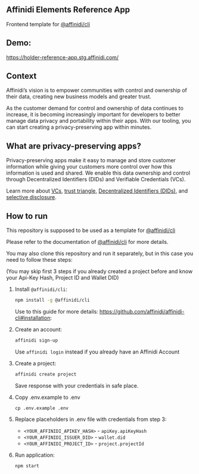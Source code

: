 ## Affinidi Elements Reference App

Frontend template for [@affinidi/cli](https://www.npmjs.com/package/@affinidi/cli)

## Demo:

https://holder-reference-app.stg.affinidi.com/

## Context

Affinidi’s vision is to empower communities with control and ownership of their data,
creating new business models and greater trust.

As the customer demand for control and ownership of data continues to increase, it is
becoming increasingly important for developers to better manage data privacy and portability
within their apps. With our tooling, you can start creating a privacy-preserving app within minutes.

## What are privacy-preserving apps?

Privacy-preserving apps make it easy to manage and store customer information while giving your customers more control over how this information is used and shared. We enable this data ownership and control through Decentralized Identifiers (DIDs) and Verifiable Credentials (VCs).

Learn more about [VCs](https://academy.affinidi.com/what-are-verifiable-credentials-79f1846a7b9), [trust triangle](https://academy.affinidi.com/what-is-the-trust-triangle-9a9caf36b321), [Decentralized Identifiers (DIDs)](https://academy.affinidi.com/demystifying-decentralized-identifiers-dids-2dc6fc3148fd), and [selective disclosure](https://academy.affinidi.com/a-detailed-guide-on-selective-disclosure-87b89cea1602).

## How to run

This repository is supposed to be used as a template for [@affinidi/cli](https://www.npmjs.com/package/@affinidi/cli)

Please refer to the documentation of [@affinidi/cli](https://www.npmjs.com/package/@affinidi/cli) for more details.


You may also clone this repository and run it separately, but in this case you need to follow these steps:

(You may skip first 3 steps if you already created a project before and know your Api-Key Hash, Project ID and Wallet DID)

1. Install `@affinidi/cli`:
    ```bash
    npm install -g @affinidi/cli
    ```
    Use to this guide for more details: https://github.com/affinidi/affinidi-cli#installation:

2. Create an account:
    ```bash
    affinidi sign-up
    ```
   Use `affinidi login` instead if you already have an Affinidi Account

3. Create a project:
    ```bash
    affinidi create project
    ```
   
    Save response with your credentials in safe place.   
  
4. Copy .env.example to .env 
    ```
    cp .env.example .env
    ```

5. Replace placeholders in .env file with credentials from step 3:
   - `<YOUR_AFFINIDI_APIKEY_HASH>` - `apiKey.apiKeyHash`
   - `<YOUR_AFFINIDI_ISSUER_DID>` - `wallet.did`
   - `<YOUR_AFFINIDI_PROJECT_ID>` - `project.projectId`

6. Run application:
    ```
    npm start
    ```
